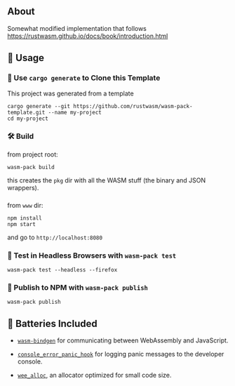 ## About

Somewhat modified implementation that follows https://rustwasm.github.io/docs/book/introduction.html


## 🚴 Usage

### 🐑 Use `cargo generate` to Clone this Template
This project was generated from a template

```
cargo generate --git https://github.com/rustwasm/wasm-pack-template.git --name my-project
cd my-project
```

### 🛠️ Build 
from project root: 

```
wasm-pack build
```

this creates the `pkg` dir with all the WASM stuff (the binary and JSON wrappers).

### 

from `www` dir:
```
npm install
npm start
```

and go to `http://localhost:8080`


### 🔬 Test in Headless Browsers with `wasm-pack test`

```
wasm-pack test --headless --firefox
```

### 🎁 Publish to NPM with `wasm-pack publish`

```
wasm-pack publish
```

## 🔋 Batteries Included

* [`wasm-bindgen`](https://github.com/rustwasm/wasm-bindgen) for communicating
  between WebAssembly and JavaScript.

* [`console_error_panic_hook`](https://github.com/rustwasm/console_error_panic_hook)
  for logging panic messages to the developer console.

* [`wee_alloc`](https://github.com/rustwasm/wee_alloc), an allocator optimized
  for small code size.
